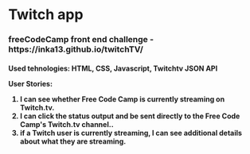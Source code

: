 <h1>Twitch app</h1>

<h3>freeCodeCamp front end challenge - https://inka13.github.io/twitchTV/</h3>

<h4>Used tehnologies: HTML, CSS, Javascript, Twitchtv JSON API

<p>User Stories:</p> 

<ol>

<li> I can see whether Free Code Camp is currently streaming on Twitch.tv.</li>

<li> I can click the status output and be sent directly to the Free Code Camp's Twitch.tv channel..</li>

<li> if a Twitch user is currently streaming, I can see additional details about what they are streaming.</li>


</ol>
